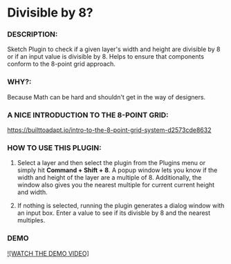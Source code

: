 # Divisible by 8?

### DESCRIPTION:
Sketch Plugin to check if a given layer's width and height are divisible by 8 or if an input value is divisible by 8. Helps to ensure that components conform to the 8-point grid approach.

### WHY?: 
Because Math can be hard and shouldn't get in the way of designers.

### A NICE INTRODUCTION TO THE 8-POINT GRID: 
https://builttoadapt.io/intro-to-the-8-point-grid-system-d2573cde8632

### HOW TO USE THIS PLUGIN:
1. Select a layer and then select the plugin from the Plugins menu or simply hit **Command + Shift + 8**. 
   A popup window lets you know if the width and height of the layer are a multiple of 8. Additionally, the window also gives you the nearest multiple for current current height and width.

2. If nothing is selected, running the plugin generates a dialog window with an input box. Enter a value to see if its divisble by 8 and the nearest multiples.

### DEMO
[![WATCH THE DEMO VIDEO]](https://vimeo.com/241890314)

